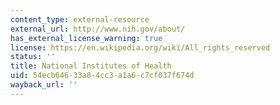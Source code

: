 ```yaml
---
content_type: external-resource
external_url: http://www.nih.gov/about/
has_external_license_warning: true
license: https://en.wikipedia.org/wiki/All_rights_reserved
status: ''
title: National Institutes of Health
uid: 54ecb646-33a8-4cc3-a1a6-c7cf037f674d
wayback_url: ''
---
```

